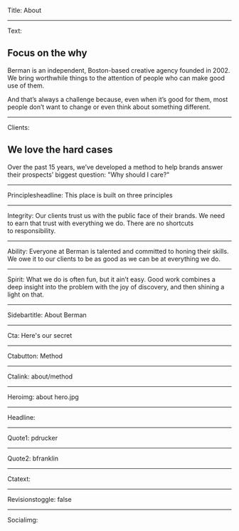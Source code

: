 Title: About

----

Text:

## Focus on the why

Berman is an independent, Boston-based creative agency founded in 2002. We bring worthwhile things to the attention of people who can make good use of them.

And that’s always a challenge because, even when it’s good for them, most people don’t want to change or even think about something different.

----

Clients:

## We love the hard cases

Over the past 15 years, we’ve developed a method to help brands answer their prospects’ biggest question: "Why should I care?"

----

Principlesheadline: This place is built on three principles

----

Integrity: Our clients trust us with the public face of their brands. We need to earn that trust with everything we do. There are no shortcuts to responsibility.

----

Ability: Everyone at Berman is talented and committed to honing their skills. We owe it to our clients to be as good as we can be at everything we do.

----

Spirit: What we do is often fun, but it ain’t easy. Good work combines a deep insight into the problem with the joy of discovery, and then shining a light on that.

----

Sidebartitle: About Berman

----

Cta: Here's our secret

----

Ctabutton: Method

----

Ctalink: about/method

----

Heroimg: about hero.jpg

----

Headline:

----

Quote1: pdrucker

----

Quote2: bfranklin

----

Ctatext:

----

Revisionstoggle: false

----

Socialimg:
